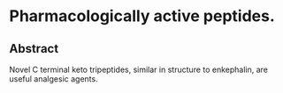 # Pharmacologically active peptides.

## Abstract
Novel C terminal keto tripeptides, similar in structure to enkephalin, are useful analgesic agents.
